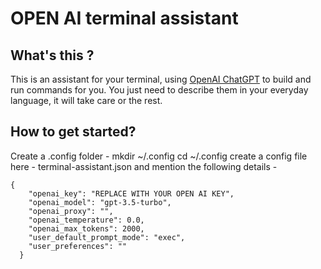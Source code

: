 # OPEN AI terminal assistant


## What's this ?

This is an assistant for your terminal, using [OpenAI ChatGPT](https://chat.openai.com/) to build and run commands for you. You just need to describe them in your everyday language, it will take care or the rest. 

## How to get started?

Create a .config folder - mkdir ~/.config
cd ~/.config
create a config file here - terminal-assistant.json
and mention the following details -
```
{
    "openai_key": "REPLACE WITH YOUR OPEN AI KEY",      
    "openai_model": "gpt-3.5-turbo",   
    "openai_proxy": "",               
    "openai_temperature": 0.0,        
    "openai_max_tokens": 2000,         
    "user_default_prompt_mode": "exec",
    "user_preferences": ""             
  }
```